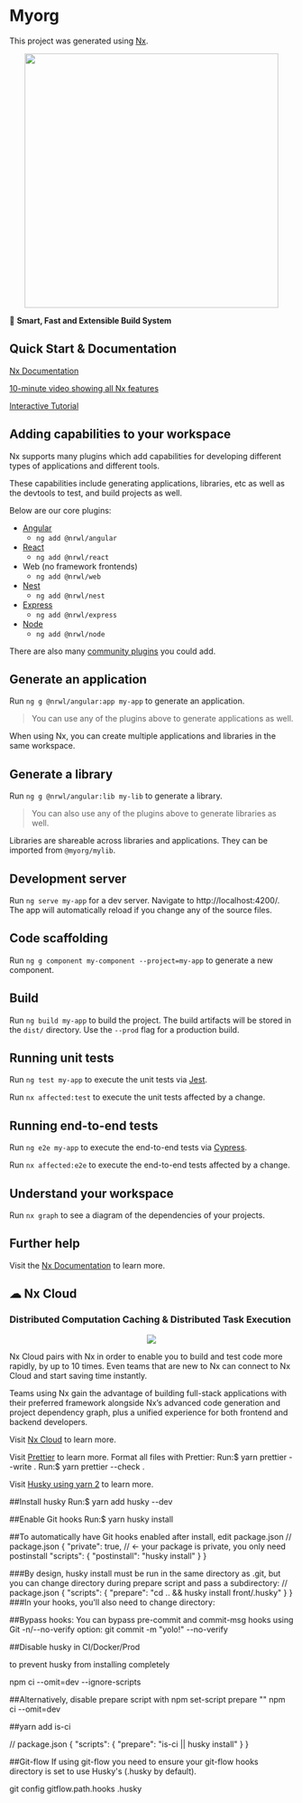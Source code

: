 # Myorg

This project was generated using [Nx](https://nx.dev).

<p style="text-align: center;"><img src="https://raw.githubusercontent.com/nrwl/nx/master/images/nx-logo.png" width="450"></p>

🔎 **Smart, Fast and Extensible Build System**

## Quick Start & Documentation

[Nx Documentation](https://nx.dev/angular)

[10-minute video showing all Nx features](https://nx.dev/getting-started/intro)

[Interactive Tutorial](https://nx.dev/tutorial/01-create-application)

## Adding capabilities to your workspace

Nx supports many plugins which add capabilities for developing different types of applications and different tools.

These capabilities include generating applications, libraries, etc as well as the devtools to test, and build projects as well.

Below are our core plugins:

- [Angular](https://angular.io)
  - `ng add @nrwl/angular`
- [React](https://reactjs.org)
  - `ng add @nrwl/react`
- Web (no framework frontends)
  - `ng add @nrwl/web`
- [Nest](https://nestjs.com)
  - `ng add @nrwl/nest`
- [Express](https://expressjs.com)
  - `ng add @nrwl/express`
- [Node](https://nodejs.org)
  - `ng add @nrwl/node`

There are also many [community plugins](https://nx.dev/community) you could add.

## Generate an application

Run `ng g @nrwl/angular:app my-app` to generate an application.

> You can use any of the plugins above to generate applications as well.

When using Nx, you can create multiple applications and libraries in the same workspace.

## Generate a library

Run `ng g @nrwl/angular:lib my-lib` to generate a library.

> You can also use any of the plugins above to generate libraries as well.

Libraries are shareable across libraries and applications. They can be imported from `@myorg/mylib`.

## Development server

Run `ng serve my-app` for a dev server. Navigate to http://localhost:4200/. The app will automatically reload if you change any of the source files.

## Code scaffolding

Run `ng g component my-component --project=my-app` to generate a new component.

## Build

Run `ng build my-app` to build the project. The build artifacts will be stored in the `dist/` directory. Use the `--prod` flag for a production build.

## Running unit tests

Run `ng test my-app` to execute the unit tests via [Jest](https://jestjs.io).

Run `nx affected:test` to execute the unit tests affected by a change.

## Running end-to-end tests

Run `ng e2e my-app` to execute the end-to-end tests via [Cypress](https://www.cypress.io).

Run `nx affected:e2e` to execute the end-to-end tests affected by a change.

## Understand your workspace

Run `nx graph` to see a diagram of the dependencies of your projects.

## Further help

Visit the [Nx Documentation](https://nx.dev/angular) to learn more.

## ☁ Nx Cloud

### Distributed Computation Caching & Distributed Task Execution

<p style="text-align: center;"><img src="https://raw.githubusercontent.com/nrwl/nx/master/images/nx-cloud-card.png"></p>

Nx Cloud pairs with Nx in order to enable you to build and test code more rapidly, by up to 10 times. Even teams that are new to Nx can connect to Nx Cloud and start saving time instantly.

Teams using Nx gain the advantage of building full-stack applications with their preferred framework alongside Nx’s advanced code generation and project dependency graph, plus a unified experience for both frontend and backend developers.

Visit [Nx Cloud](https://nx.app/) to learn more.

Visit [Prettier](https://prettier.io/docs/en/install.html) to learn more.
Format all files with Prettier:
Run:$ yarn prettier --write .
Run:$ yarn prettier --check .

Visit [Husky using yarn 2](https://typicode.github.io/husky/#/?id=yarn-2) to learn more.

##Install husky
Run:$ yarn add husky --dev

##Enable Git hooks
Run:$ yarn husky install

##To automatically have Git hooks enabled after install, edit package.json
// package.json
{
"private": true, // ← your package is private, you only need postinstall
"scripts": {
"postinstall": "husky install"
}
}

###By design, husky install must be run in the same directory as .git, but you can change directory during prepare script and pass a subdirectory:
// package.json
{
"scripts": {
"prepare": "cd .. && husky install front/.husky"
}
}
###In your hooks, you'll also need to change directory:

##Bypass hooks:
You can bypass pre-commit and commit-msg hooks using Git -n/--no-verify option:
git commit -m "yolo!" --no-verify

##Disable husky in CI/Docker/Prod

to prevent husky from installing completely

npm ci --omit=dev --ignore-scripts

##Alternatively, disable prepare script with
npm set-script prepare ""
npm ci --omit=dev

##yarn add is-ci

// package.json
{
"scripts": {
"prepare": "is-ci || husky install"
}
}

##Git-flow
If using git-flow you need to ensure your git-flow hooks directory is set to use Husky's (.husky by default).

git config gitflow.path.hooks .husky

